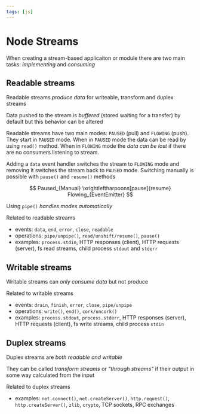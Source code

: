 ```yaml
---
tags: [js]
---
```


# Node Streams

When creating a stream-based applicaiton or module there are two main tasks: _implementing_ and _consuming_

## Readable streams

Readable streams _produce data_ for writeable, transform and duplex streams

Data pushed to the stream is _buffered_ (stored waiting for a transfer) by default but this behavior can be altered

Readable streams have two main modes: `PAUSED` (pull) and `FLOWING` (push).
They start in `PAUSED` mode.
When in `PAUSED` mode the data can be read by using `read()` method.
When in `FLOWING` mode the _data can be lost_ if there are no consumers listening to stream.

Adding a `data` event handler switches the stream to `FLOWING` mode and removing it switches the stream back to `PAUSED` mode.
Switching manually is possible with `pause()` and `resume()` methods

$$
Paused_{Manual} \xrightleftharpoons[pause]{resume} Flowing_{EventEmitter}
$$

Using `pipe()` _handles modes automatically_

Related to readable streams

- events: `data`, `end`, `error`, `close`, `readable`
- operations: `pipe/unpipe()`, `read/unshift/resume()`, `pause()`
- examples: `process.stdin`, HTTP responses (client), HTTP requests (server), fs read streams, child process `stdout` and `stderr`

## Writable streams

Writable streams can _only consume data_ but not produce

Related to writable streams

- events: `drain`, `finish`, `error`, `close`, `pipe/unpipe`
- operations: `write()`, `end()`, `cork/uncork()`
- examples: `process.stdout`, `process.stderr`, HTTP responses (server), HTTP requests (client), fs write streams, child process `stdin`

## Duplex streams

Duplex streams are _both readable and writable_

They can be called _transform streams_ or _"through streams"_ if their output in some way calculated from the input

Related to duplex streams

- examples: `net.connect()`, `net.createServer()`, `http.request()`, `http.createServer()`, `zlib`, `crypto`, TCP sockets, RPC exchanges
